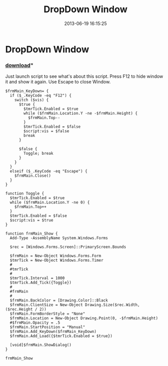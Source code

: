 ﻿---
pid:            4208
parent:         0
children:       
poster:         greg zakharov
title:          DropDown Window
date:           2013-06-19 16:15:25
format:         posh
---

# DropDown Window

### [download](4208.ps1)"

Just launch script to see what's about this script. Press F12 to hide window it and show it again. Use Escape to close Window.

```posh
$frmMain_KeyDown= {
  if ($_.KeyCode -eq "F12") {
    switch ($vis) {
      $true {
        $tmrTick.Enabled = $true
        while ($frmMain.Location.Y -ne -$frmMain.Height) {
          $frmMain.Top--
        }
        $tmrTick.Enabled = $false
        $script:vis = $false
        break
      }

      $false {
        Toggle; break
      }
    }
  }
  elseif ($_.KeyCode -eq "Escape") {
    $frmMain.Close()
  }
}

function Toggle {
  $tmrTick.Enabled = $true
  while ($frmMain.Location.Y -ne 0) {
    $frmMain.Top++
  }
  $tmrTick.Enabled = $false
  $script:vis = $true
}

function frmMain_Show {
  Add-Type -AssemblyName System.Windows.Forms

  $rec = [Windows.Forms.Screen]::PrimaryScreen.Bounds

  $frmMain = New-Object Windows.Forms.Form
  $tmrTick = New-Object Windows.Forms.Timer
  #
  #tmrTick
  #
  $tmrTick.Interval = 1000
  $tmrTick.Add_Tick({Toggle})
  #
  #frmMain
  #
  $frmMain.BackColor = [Drawing.Color]::Black
  $frmMain.ClientSize = New-Object Drawing.Size($rec.Width, ($rec.Height / 2))
  $frmMain.FormBorderStyle = "None"
  $frmMain.Location = New-Object Drawing.Point(0, -$frmMain.Height)
  #$frmMain.Opacity = .5
  $frmMain.StartPosition = "Manual"
  $frmMain.Add_KeyDown($frmMain_KeyDown)
  $frmMain.Add_Load({$tmrTick.Enabled = $true})

  [void]$frmMain.ShowDialog()
}

frmMain_Show
```

